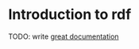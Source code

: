 # Introduction to rdf

TODO: write [great documentation](http://jacobian.org/writing/what-to-write/)
